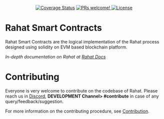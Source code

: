 <p align="center">
 <a href='https://coveralls.io/github/esatya/rahat-contracts?branch=stage'>
   <img src='https://coveralls.io/repos/github/esatya/rahat-contracts/badge.svg?branch=stage' alt='Coverage Status' /></a>

  <a href="https://github.com/esatya/rahat-contracts/blob/master/CONTRIBUTING.md">
    <img src="https://img.shields.io/badge/PRs-welcome-brightgreen.svg" alt="PRs welcome!" />
  </a>
  <a href="https://github.com/esatya/rahat-contracts/blob/main/LICENSE">
    <img src="https://img.shields.io/badge/License-LGPL_v3-blue.svg" alt="License" />
  </a>
</p>

# Rahat Smart Contracts

Rahat Smart Contracts are the logical implementation of the Rahat process designed using solidity on EVM based blockchain platform. 

*In-depth documentation on Rahat at [Rahat Docs](http://rahat.io)*
# Contributing
Everyone is very welcome to contribute on the codebase of Rahat. Please reach us in [Discord](https://discord.gg/Xe59EVBs5N), **DEVELOPMENT Channel> #contribute** in case of any query/feedback/suggestion.

For more information on the contributing procedure, see [Contribution](https://docs.rahat.io/docs/next/Contribution-Guidelines).


